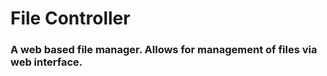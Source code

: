 <h1>File Controller</h1>
<h3>A web based file manager. Allows for management of files via web interface.</h3>
